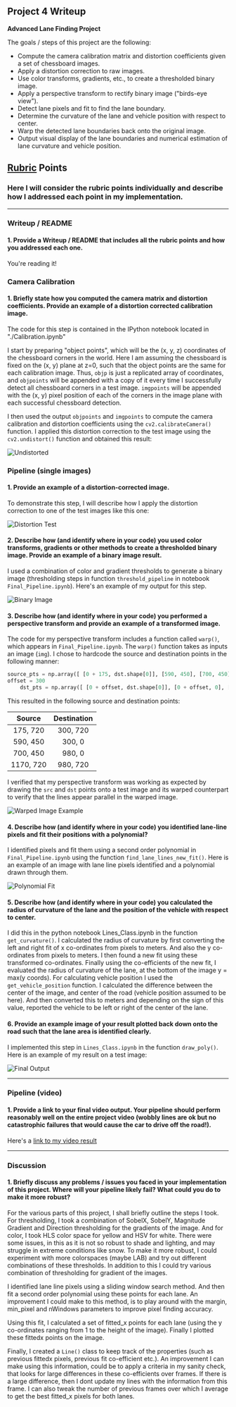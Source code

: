 ## Project 4 Writeup 

**Advanced Lane Finding Project**

The goals / steps of this project are the following:

* Compute the camera calibration matrix and distortion coefficients given a set of chessboard images.
* Apply a distortion correction to raw images.
* Use color transforms, gradients, etc., to create a thresholded binary image.
* Apply a perspective transform to rectify binary image ("birds-eye view").
* Detect lane pixels and fit to find the lane boundary.
* Determine the curvature of the lane and vehicle position with respect to center.
* Warp the detected lane boundaries back onto the original image.
* Output visual display of the lane boundaries and numerical estimation of lane curvature and vehicle position.

[//]: # (Image References)

[image1]: ./Images/writeup_images/calibrationexample.jpg "Undistorted"
[image2]: ./Images/writeup_images/undistort.jpg "Road Transformed"
[image3]: ./Images/writeup_images/threshold.jpg "Binary Example"
[image4]: ./Images/writeup_images/warped.jpg "Warp Example"
[image5]: ./Images/writeup_images/Fit_Visual.jpg "Fit Visual"
[image6]: ./Images/writeup_images/Output.jpg "Output"
[video1]: ./project_video_solution.mp4 "Video"

## [Rubric](https://review.udacity.com/#!/rubrics/571/view) Points

### Here I will consider the rubric points individually and describe how I addressed each point in my implementation.  

---

### Writeup / README

#### 1. Provide a Writeup / README that includes all the rubric points and how you addressed each one.  

You're reading it!

### Camera Calibration

#### 1. Briefly state how you computed the camera matrix and distortion coefficients. Provide an example of a distortion corrected calibration image.

The code for this step is contained in the IPython notebook located in "./Calibration.ipynb" 

I start by preparing "object points", which will be the (x, y, z) coordinates of the chessboard corners in the world. Here I am assuming the chessboard is fixed on the (x, y) plane at z=0, such that the object points are the same for each calibration image.  Thus, `objp` is just a replicated array of coordinates, and `objpoints` will be appended with a copy of it every time I successfully detect all chessboard corners in a test image.  `imgpoints` will be appended with the (x, y) pixel position of each of the corners in the image plane with each successful chessboard detection.  

I then used the output `objpoints` and `imgpoints` to compute the camera calibration and distortion coefficients using the `cv2.calibrateCamera()` function.  I applied this distortion correction to the test image using the `cv2.undistort()` function and obtained this result: 


![Undistorted][image1]

###  Pipeline (single images)

####  1. Provide an example of a distortion-corrected image.

To demonstrate this step, I will describe how I apply the distortion correction to one of the test images like this one:

![Distortion Test][image2]

#### 2. Describe how (and identify where in your code) you used color transforms, gradients or other methods to create a thresholded binary image.  Provide an example of a binary image result.

I used a combination of color and gradient thresholds to generate a binary image (thresholding steps in function `threshold_pipeline` in notebook `Final_Pipeline.ipynb`).  Here's an example of my output for this step. 

![Binary Image][image3]

#### 3. Describe how (and identify where in your code) you performed a perspective transform and provide an example of a transformed image.

The code for my perspective transform includes a function called `warp()`, which appears in  `Final_Pipeline.ipynb`.  The `warp()` function takes as inputs an image (`img`). I chose to hardcode the source and destination points in the following manner:

```python
source_pts = np.array([ [0 + 175, dst.shape[0]], [590, 450], [700, 450], [1170, dst.shape[0]] ], np.float32)
offset = 300
    dst_pts = np.array([ [0 + offset, dst.shape[0]], [0 + offset, 0], [dst.shape[1] - offset, 0], [dst.shape[1] - offset, dst.shape[0]] ], np.float32)
```

This resulted in the following source and destination points:

| Source        | Destination   | 
|:-------------:|:-------------:| 
| 175, 720     | 300, 720        | 
| 590, 450      | 300, 0      |
| 700, 450     | 980, 0      |
| 1170, 720      | 980, 720        |

I verified that my perspective transform was working as expected by drawing the `src` and `dst` points onto a test image and its warped counterpart to verify that the lines appear parallel in the warped image.

![Warped Image Example][image4]

#### 4. Describe how (and identify where in your code) you identified lane-line pixels and fit their positions with a polynomial?

I identified pixels and fit them using a second order polynomial in `Final_Pipeline.ipynb` using the function `find_lane_lines_new_fit()`. Here is an example of an image with lane line pixels identified and a polynomial drawn through them.

![Polynomial Fit][image5]

#### 5. Describe how (and identify where in your code) you calculated the radius of curvature of the lane and the position of the vehicle with respect to center.

I did this in the python notebook Lines_Class.ipynb in the function `get_curvature()`. I calculated the radius of curvature by first converting the left and right fit of x co-ordinates from pixels to meters. And also the y co-ordinates from pixels to meters. I then found a new fit using these transformed co-ordinates. Finally using the co-efficients of the new fit, I evaluated the radius of curvature of the lane, at the bottom of the image y = max(y coords). For calculating vehicle position I used the `get_vehicle_position` function. I calculated the difference between the center of the image, and center of the road (vehicle position assumed to be here). And then converted this to meters and depending on the sign of this value, reported the vehicle to be left or right of the center of the lane.

#### 6. Provide an example image of your result plotted back down onto the road such that the lane area is identified clearly.

I implemented this step in `Lines_Class.ipynb` in the function `draw_poly()`.  Here is an example of my result on a test image:

![Final Output][image6]

---

### Pipeline (video)

#### 1. Provide a link to your final video output.  Your pipeline should perform reasonably well on the entire project video (wobbly lines are ok but no catastrophic failures that would cause the car to drive off the road!).

Here's a [link to my video result](./project_video_solution.mp4)


---

### Discussion

#### 1. Briefly discuss any problems / issues you faced in your implementation of this project.  Where will your pipeline likely fail?  What could you do to make it more robust?
For the various parts of this project, I shall briefly outline the steps I took.
For thresholding, I took a combination of SobelX, SobelY, Magnitude Gradient and Direction thresholding for the gradients of the image.
And for color, I took HLS color space for yellow and HSV for white. There were some issues, in this as it is not so robust to shade and lighting, and may struggle in extreme conditions like snow.
To make it more robust, I could experiment with more colorspaces (maybe LAB)  and try out different combinations of these thresholds.
In addition to this I could try various combination of thresholding for gradient of the images.

I identified lane line pixels using a sliding window search method. And then fit a second order polynomial using these points for each lane. An improvement I could make to this method, is to play around with the margin, min_pixel and nWindows parameters to improve pixel finding accuracy. 

Using this fit, I calculated a set of fitted_x points for each lane (using the y co-ordinates ranging from 1 to the height of the image). Finally I plotted these fittedx points on the image. 

Finally, I created a `Line()` class to keep track of the properties (such as previous fittedx pixels, previous fit co-efficient etc.).
An improvement I can make using this information, could be to apply a criteria in my sanity check, that looks for large differences in these co-efficients over frames. If there is a large difference, then I dont update my lines with the information from this frame. I can also tweak the number of previous frames over which I average to get the best fitted_x pixels for both lanes.

